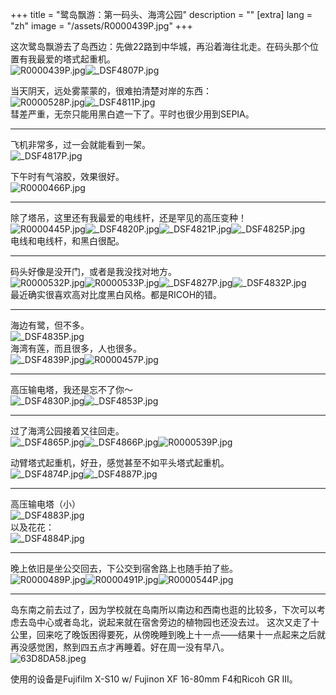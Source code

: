 +++
title = "鹭岛飘游：第一码头、海湾公园"
description = ""
[extra]
lang = "zh"
image = "/assets/R0000439P.jpg"
+++

这次鹭岛飘游去了岛西边：先做22路到中华城，再沿着海往北走。在码头那个位置有我最爱的塔式起重机。  
![R0000439P.jpg](/assets/R0000439P.jpg)![_DSF4807P.jpg](/assets/_DSF4807P.jpg)

当天阴天，远处雾蒙蒙的，很难拍清楚对岸的东西：  
![R0000528P.jpg](/assets/R0000528P.jpg)![_DSF4811P.jpg](/assets/_DSF4811P.jpg)  
彗差严重，无奈只能用黑白遮一下了。平时也很少用到SEPIA。

------

飞机非常多，过一会就能看到一架。  
![_DSF4817P.jpg](/assets/_DSF4817P.jpg)

下午时有气溶胶，效果很好。  
![R0000466P.jpg](/assets/R0000466P.jpg)

------

除了塔吊，这里还有我最爱的电线杆，还是罕见的高压变种！  
![R0000445P.jpg](/assets/R0000445P.jpg)![_DSF4820P.jpg](/assets/_DSF4820P.jpg)![_DSF4821P.jpg](/assets/_DSF4821P.jpg)![_DSF4825P.jpg](/assets/_DSF4825P.jpg)  
电线和电线杆，和黑白很配。

------

码头好像是没开门，或者是我没找对地方。  
![R0000532P.jpg](/assets/R0000532P.jpg)![R0000533P.jpg](/assets/R0000533P.jpg)![_DSF4827P.jpg](/assets/_DSF4827P.jpg)![_DSF4832P.jpg](/assets/_DSF4832P.jpg)  
最近确实很喜欢高对比度黑白风格。都是RICOH的错。

------

海边有鹭，但不多。  
![_DSF4835P.jpg](/assets/_DSF4835P.jpg)  
海湾有莲，而且很多，人也很多。  
![_DSF4839P.jpg](/assets/_DSF4839P.jpg)![R0000457P.jpg](/assets/R0000457P.jpg)

------

高压输电塔，我还是忘不了你～  
![_DSF4830P.jpg](/assets/_DSF4830P.jpg)![_DSF4853P.jpg](/assets/_DSF4853P.jpg)

------

过了海湾公园接着又往回走。  
![_DSF4865P.jpg](/assets/_DSF4865P.jpg)![_DSF4866P.jpg](/assets/_DSF4866P.jpg)![R0000539P.jpg](/assets/R0000539P.jpg)

动臂塔式起重机，好丑，感觉甚至不如平头塔式起重机。  
![_DSF4874P.jpg](/assets/_DSF4874P.jpg)![_DSF4887P.jpg](/assets/_DSF4887P.jpg)

------

高压输电塔（小）  
![_DSF4883P.jpg](/assets/_DSF4883P.jpg)  
以及花花：  
![_DSF4884P.jpg](/assets/_DSF4884P.jpg)

------

晚上依旧是坐公交回去，下公交到宿舍路上也随手拍了些。  
![R0000489P.jpg](/assets/R0000489P.jpg)![R0000491P.jpg](/assets/R0000491P.jpg)![R0000544P.jpg](/assets/R0000544P.jpg)

------

岛东南之前去过了，因为学校就在岛南所以南边和西南也逛的比较多，下次可以考虑去岛中心或者岛北，说起来就在宿舍旁边的植物园也还没去过。
这次又走了十公里，回来吃了晚饭困得要死，从傍晚睡到晚上十一点——结果十一点起来之后就再没感觉困，熬到四五点才再睡着。好在周一没有早八。  
![63D8DA58.jpeg](/assets/63D8DA58.jpeg)

使用的设备是Fujifilm X-S10 w/ Fujinon XF 16-80mm F4和Ricoh GR III。